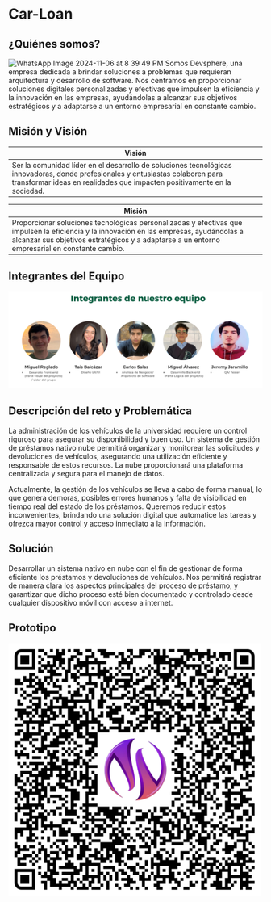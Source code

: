 # Car-Loan
## ¿Quiénes somos?


![WhatsApp Image 2024-11-06 at 8 39 49 PM](https://github.com/user-attachments/assets/8d763990-6571-4ea7-aace-c94f1a3a9484)
Somos Devsphere, una empresa dedicada a brindar soluciones a problemas que requieran arquitectura y desarrollo de software. Nos centramos en proporcionar soluciones digitales personalizadas y efectivas que impulsen la eficiencia y la innovación en las empresas, ayudándolas a alcanzar sus objetivos estratégicos y a adaptarse a un entorno empresarial en constante cambio.

## Misión y Visión

| **Visión**                                                                                                                                                                                                                   |
|-------------------------------------------------------------------------------------------------------------------------------------------------------------------------------------------------------------------------------|
| Ser la comunidad líder en el desarrollo de soluciones tecnológicas innovadoras, donde profesionales y entusiastas colaboren para transformar ideas en realidades que impacten positivamente en la sociedad.                  |

| **Misión**                                                                                                                                                                                                                   |
|-------------------------------------------------------------------------------------------------------------------------------------------------------------------------------------------------------------------------------|
| Proporcionar soluciones tecnológicas personalizadas y efectivas que impulsen la eficiencia y la innovación en las empresas, ayudándolas a alcanzar sus objetivos estratégicos y a adaptarse a un entorno empresarial en constante cambio. |

## Integrantes del Equipo

![Integrantes](https://github.com/DevSpheree/Car-Loan/blob/63e4c4719865db05141b705ff87db93f1068aa4a/Integrantes.png)

## Descripción del reto y Problemática

La administración de los vehículos de la universidad requiere un control riguroso para asegurar su disponibilidad y buen uso. Un sistema de gestión de préstamos nativo nube permitirá organizar y monitorear las solicitudes y devoluciones de vehículos, asegurando una utilización eficiente y responsable de estos recursos. La nube proporcionará una plataforma centralizada y segura para el manejo de datos.

Actualmente, la gestión de los vehículos se lleva a cabo de forma manual, lo que genera demoras, posibles errores humanos y falta de visibilidad en tiempo real del estado de los préstamos. Queremos reducir estos inconvenientes, brindando una solución digital que automatice las tareas y ofrezca mayor control y acceso inmediato a la información.

## Solución
Desarrollar un sistema nativo en nube con el fin de gestionar de forma eficiente los préstamos y devoluciones de vehículos. Nos permitirá registrar de manera clara los aspectos principales del proceso de préstamo, y garantizar que dicho proceso esté bien documentado y controlado desde cualquier dispositivo móvil con acceso a internet.

## Prototipo

<div style="justify-items: center;">
    <img src="https://github.com/DevSpheree/Car-Loan/blob/a78b5a3ca30c0135ff0cb2bb7f5a481dbcac0c8e/Qr-DevSphere.png" alt="Prototipo" width="500">
</div>





